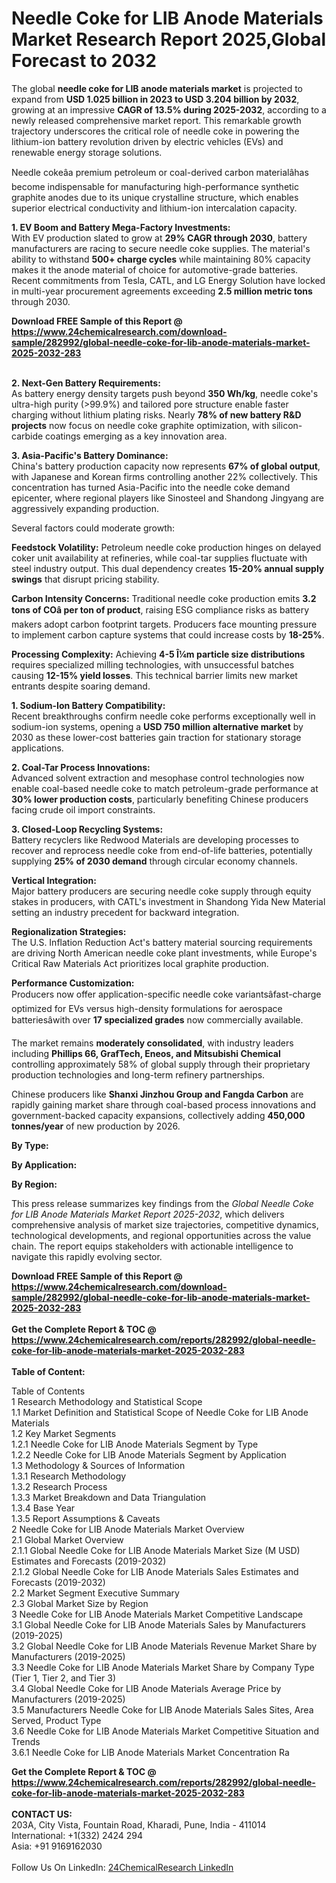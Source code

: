 <h1>Needle Coke for LIB Anode Materials Market Research Report 2025,Global Forecast to 2032</h1><p>The global <strong>needle coke for LIB anode materials market</strong> is projected to expand from <strong>USD 1.025 billion in 2023 to USD 3.204 billion by 2032</strong>, growing at an impressive <strong>CAGR of 13.5% during 2025-2032</strong>, according to a newly released comprehensive market report. This remarkable growth trajectory underscores the critical role of needle coke in powering the lithium-ion battery revolution driven by electric vehicles (EVs) and renewable energy storage solutions.</p><p>Needle cokeâa premium petroleum or coal-derived carbon materialâhas become indispensable for manufacturing high-performance synthetic graphite anodes due to its unique crystalline structure, which enables superior electrical conductivity and lithium-ion intercalation capacity.</p><p><strong>1. EV Boom and Battery Mega-Factory Investments:</strong><br>
With EV production slated to grow at <strong>29% CAGR through 2030</strong>, battery manufacturers are racing to secure needle coke supplies. The material's ability to withstand <strong>500+ charge cycles</strong> while maintaining 80% capacity makes it the anode material of choice for automotive-grade batteries. Recent commitments from Tesla, CATL, and LG Energy Solution have locked in multi-year procurement agreements exceeding <strong>2.5 million metric tons</strong> through 2030.</p><div><b>Download FREE Sample of this Report @ 
            <a href="https://www.24chemicalresearch.com/download-sample/282992/global-needle-coke-for-lib-anode-materials-market-2025-2032-283">
            https://www.24chemicalresearch.com/download-sample/282992/global-needle-coke-for-lib-anode-materials-market-2025-2032-283</a></b></div><br><p><strong>2. Next-Gen Battery Requirements:</strong><br>
As battery energy density targets push beyond <strong>350 Wh/kg</strong>, needle coke's ultra-high purity (&gt;99.9%) and tailored pore structure enable faster charging without lithium plating risks. Nearly <strong>78% of new battery R&amp;D projects</strong> now focus on needle coke graphite optimization, with silicon-carbide coatings emerging as a key innovation area.</p><p><strong>3. Asia-Pacific's Battery Dominance:</strong><br>
China's battery production capacity now represents <strong>67% of global output</strong>, with Japanese and Korean firms controlling another 22% collectively. This concentration has turned Asia-Pacific into the needle coke demand epicenter, where regional players like Sinosteel and Shandong Jingyang are aggressively expanding production.</p><p>Several factors could moderate growth:</p><p><strong>Feedstock Volatility:</strong> Petroleum needle coke production hinges on delayed coker unit availability at refineries, while coal-tar supplies fluctuate with steel industry output. This dual dependency creates <strong>15-20% annual supply swings</strong> that disrupt pricing stability.</p><p><strong>Carbon Intensity Concerns:</strong> Traditional needle coke production emits <strong>3.2 tons of COâ per ton of product</strong>, raising ESG compliance risks as battery makers adopt carbon footprint targets. Producers face mounting pressure to implement carbon capture systems that could increase costs by <strong>18-25%</strong>.</p><p><strong>Processing Complexity:</strong> Achieving <strong>4-5 Î¼m particle size distributions</strong> requires specialized milling technologies, with unsuccessful batches causing <strong>12-15% yield losses</strong>. This technical barrier limits new market entrants despite soaring demand.</p><p><strong>1. Sodium-Ion Battery Compatibility:</strong><br>
Recent breakthroughs confirm needle coke performs exceptionally well in sodium-ion systems, opening a <strong>USD 750 million alternative market</strong> by 2030 as these lower-cost batteries gain traction for stationary storage applications.</p><p><strong>2. Coal-Tar Process Innovations:</strong><br>
Advanced solvent extraction and mesophase control technologies now enable coal-based needle coke to match petroleum-grade performance at <strong>30% lower production costs</strong>, particularly benefiting Chinese producers facing crude oil import constraints.</p><p><strong>3. Closed-Loop Recycling Systems:</strong><br>
Battery recyclers like Redwood Materials are developing processes to recover and reprocess needle coke from end-of-life batteries, potentially supplying <strong>25% of 2030 demand</strong> through circular economy channels.</p><p><strong>Vertical Integration:</strong><br>
Major battery producers are securing needle coke supply through equity stakes in producers, with CATL's investment in Shandong Yida New Material setting an industry precedent for backward integration.</p><p><strong>Regionalization Strategies:</strong><br>
The U.S. Inflation Reduction Act's battery material sourcing requirements are driving North American needle coke plant investments, while Europe's Critical Raw Materials Act prioritizes local graphite production.</p><p><strong>Performance Customization:</strong><br>
Producers now offer application-specific needle coke variantsâfast-charge optimized for EVs versus high-density formulations for aerospace batteriesâwith over <strong>17 specialized grades</strong> now commercially available.</p><p>The market remains <strong>moderately consolidated</strong>, with industry leaders including <strong>Phillips 66, GrafTech, Eneos, and Mitsubishi Chemical</strong> controlling approximately 58% of global supply through their proprietary production technologies and long-term refinery partnerships.</p><p>Chinese producers like <strong>Shanxi Jinzhou Group and Fangda Carbon</strong> are rapidly gaining market share through coal-based process innovations and government-backed capacity expansions, collectively adding <strong>450,000 tonnes/year</strong> of new production by 2026.</p><p><strong>By Type:</strong></p><p><strong>By Application:</strong></p><p><strong>By Region:</strong></p><p>This press release summarizes key findings from the <em>Global Needle Coke for LIB Anode Materials Market Report 2025-2032</em>, which delivers comprehensive analysis of market size trajectories, competitive dynamics, technological developments, and regional opportunities across the value chain. The report equips stakeholders with actionable intelligence to navigate this rapidly evolving sector.</p><div><b>Download FREE Sample of this Report @ 
            <a href="https://www.24chemicalresearch.com/download-sample/282992/global-needle-coke-for-lib-anode-materials-market-2025-2032-283">
            https://www.24chemicalresearch.com/download-sample/282992/global-needle-coke-for-lib-anode-materials-market-2025-2032-283</a></b></div><br><div><b>Get the Complete Report & TOC @ 
            <a href="https://www.24chemicalresearch.com/reports/282992/global-needle-coke-for-lib-anode-materials-market-2025-2032-283">
            https://www.24chemicalresearch.com/reports/282992/global-needle-coke-for-lib-anode-materials-market-2025-2032-283</a></b></div><br>
            <b>Table of Content:</b><p>Table of Contents<br />
1 Research Methodology and Statistical Scope<br />
1.1 Market Definition and Statistical Scope of Needle Coke for LIB Anode Materials<br />
1.2 Key Market Segments<br />
1.2.1 Needle Coke for LIB Anode Materials Segment by Type<br />
1.2.2 Needle Coke for LIB Anode Materials Segment by Application<br />
1.3 Methodology & Sources of Information<br />
1.3.1 Research Methodology<br />
1.3.2 Research Process<br />
1.3.3 Market Breakdown and Data Triangulation<br />
1.3.4 Base Year<br />
1.3.5 Report Assumptions & Caveats<br />
2 Needle Coke for LIB Anode Materials Market Overview<br />
2.1 Global Market Overview<br />
2.1.1 Global Needle Coke for LIB Anode Materials Market Size (M USD) Estimates and Forecasts (2019-2032)<br />
2.1.2 Global Needle Coke for LIB Anode Materials Sales Estimates and Forecasts (2019-2032)<br />
2.2 Market Segment Executive Summary<br />
2.3 Global Market Size by Region<br />
3 Needle Coke for LIB Anode Materials Market Competitive Landscape<br />
3.1 Global Needle Coke for LIB Anode Materials Sales by Manufacturers (2019-2025)<br />
3.2 Global Needle Coke for LIB Anode Materials Revenue Market Share by Manufacturers (2019-2025)<br />
3.3 Needle Coke for LIB Anode Materials Market Share by Company Type (Tier 1, Tier 2, and Tier 3)<br />
3.4 Global Needle Coke for LIB Anode Materials Average Price by Manufacturers (2019-2025)<br />
3.5 Manufacturers Needle Coke for LIB Anode Materials Sales Sites, Area Served, Product Type<br />
3.6 Needle Coke for LIB Anode Materials Market Competitive Situation and Trends<br />
3.6.1 Needle Coke for LIB Anode Materials Market Concentration Ra</p><div><b>Get the Complete Report & TOC @ 
            <a href="https://www.24chemicalresearch.com/reports/282992/global-needle-coke-for-lib-anode-materials-market-2025-2032-283">
            https://www.24chemicalresearch.com/reports/282992/global-needle-coke-for-lib-anode-materials-market-2025-2032-283</a></b></div><br><b>CONTACT US:</b><br>
            203A, City Vista, Fountain Road, Kharadi, Pune, India - 411014<br>
            International: +1(332) 2424 294<br>
            Asia: +91 9169162030 <br><br>
            Follow Us On LinkedIn: <a href="https://www.linkedin.com/company/24chemicalresearch/">24ChemicalResearch LinkedIn</a>